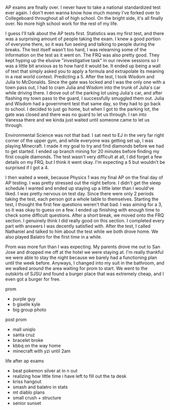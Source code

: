 
AP exams are finally over. I never have to take a national standardized test ever again. I don't even wanna know how much money I've forked over to Collegeboard throughout all of high school. On the bright side, it's all finally over. No more high school work for the rest of my life.

I guess I'll talk about the AP tests first. Statistics was my first test, and there was a surprising amount of people taking the exam. I knew a good portion of everyone there, so it was fun seeing and talking to people during the breaks. The test itself wasn't too hard, I was relearning some of the information on the test as it went on. The FRQ was also pretty good. They kept hyping up the elusive "investigative task" in our review sessions so I was a little bit anxious as to how hard it would be. It ended up being a wall of text that simply asked you to apply a formula and extrapolate its meaning in a real world context. Predicting a 5. After the test, I took Wisdom and Julia to McDonalds. Since the gate was locked and I was the only one with a town pass out, I had to cram Julia and Wisdom into the trunk of Julia's car while driving there. I drove out of the parking lot using Julia's car, and after flashing my town pass to the guard, I successfully smuggled them out. Julia and Wisdom had a government test that same day, so they had to go back to school. I decided to just go home, but when I got to the parking lot, the gate was closed and there was no guard to let us through. I ran into Vanessa there and we kinda just waited until someone came to let us through.

Environmental Science was not that bad. I sat next to EJ in the very far right corner of the upper gym, and while everyone was getting set up, I was playing Minecraft. I made it my goal to try and find diamonds before we had to get started. I ended up branch mining for 20 minutes before finding my first couple diamonds. The test wasn't very difficult at all, I did forget a few details on my FRQ, but I think it went okay. I'm expecting a 5 but wouldn't be surprised if I got a 4.

I then waited a week, because Physics 1 was my final AP on the final day of AP testing. I was pretty stressed out the night before. I didn't get the sleep schedule I wanted and ended up staying up a little later than I would've liked. I was pretty nervous on test day. Since there were only 2 periods taking the test, each person got a whole table to themselves. Starting the test, I thought the first few questions weren't that bad. I was aiming for a 3, so it was okay to guess on a few. I ended up finishing with enough time to check some difficult questions. After a short break, we moved onto the FRQ section. I genuinely think I did really good on this section. I completed every part with answers I was decently satisfied with. After the test, I called Nathaniel and talked to him about the test while we both drove home. We also played Balatro for the first time in a while.

Prom was more fun than I was expecting. My parents drove me out to San Jose and dropped me off at the hotel we were staying at. I'm really thankful we were able to stay the night because we barely had a functioning plan until the week before. Anyways, I changed into my suit in the bathroom, and we walked around the area waiting for prom to start. We went to the outskirts of SJSU and found a burger place that was extremely cheap, and I even got a burger for free. 

prom
- purple guy
- b giselle kyle
- big group photo

post prom
- mall uniqlo
- santa cruz
- bracelet broke
- kbbq on the way home
- minecraft with yzi until 2am

life after ap exams
- beat pokemon silver at in n out
- realizing how little time i have left to fill out the ta desk
- kriss hangout
- smash and balatro in stats
- mt diablo plans
- small crush + structure
- senior sunset
